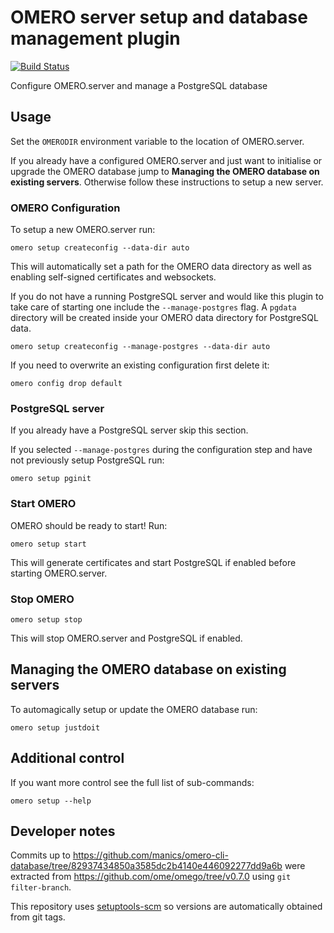 # OMERO server setup and database management plugin
[![Build Status](https://travis-ci.com/manics/omero-server-setup.svg?branch=master)](https://travis-ci.com/manics/omero-cli-database)

Configure OMERO.server and manage a PostgreSQL database


## Usage

Set the `OMERODIR` environment variable to the location of OMERO.server.

If you already have a configured OMERO.server and just want to initialise or upgrade the OMERO database jump to **Managing the OMERO database on existing servers**.
Otherwise follow these instructions to setup a new server.


### OMERO Configuration

To setup a new OMERO.server run:
```
omero setup createconfig --data-dir auto
```
This will automatically set a path for the OMERO data directory as well as enabling self-signed certificates and websockets.

If you do not have a running PostgreSQL server and would like this plugin to take care of starting one include the `--manage-postgres` flag.
A `pgdata` directory will be created inside your OMERO data directory for PostgreSQL data.
```
omero setup createconfig --manage-postgres --data-dir auto
```

If you need to overwrite an existing configuration first delete it:
```
omero config drop default
```


### PostgreSQL server

If you already have a PostgreSQL server skip this section.

If you selected `--manage-postgres` during the configuration step and have not previously setup PostgreSQL run:
```
omero setup pginit
```


### Start OMERO

OMERO should be ready to start! Run:
```
omero setup start
```
This will generate certificates and start PostgreSQL if enabled before starting OMERO.server.


### Stop OMERO

```
omero setup stop
```
This will stop OMERO.server and PostgreSQL if enabled.


## Managing the OMERO database on existing servers

To automagically setup or update the OMERO database run:
```
omero setup justdoit
```


## Additional control

If you want more control see the full list of sub-commands:
```
omero setup --help
```


## Developer notes

Commits up to https://github.com/manics/omero-cli-database/tree/82937434850a3585dc2b4140e446092277dd9a6b were extracted from https://github.com/ome/omego/tree/v0.7.0 using `git filter-branch`.

This repository uses [setuptools-scm](https://pypi.org/project/setuptools-scm/) so versions are automatically obtained from git tags.
